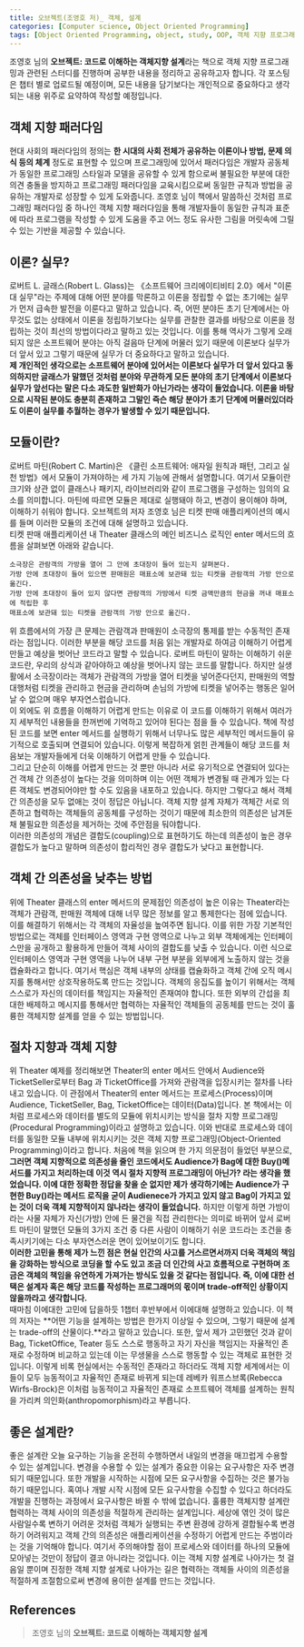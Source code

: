 ```yaml
---
title: 오브젝트(조영호 저)_ 객체, 설계 
categories: [Computer science, Object Oriented Programming]
tags: [Object Oriented Programming, object, study, OOP, 객체 지향 프로그래밍, 객체, 스터디]
---
```


조영호 님의 **오브젝트: 코드로 이해하는 객체지향 설계**라는 책으로 객체 지향 프로그래밍과 관련된 스터디를 진행하며 공부한 내용을 정리하고 공유하고자 합니다. 각 포스팅은 챕터 별로 업로드될 예정이며, 모든 내용을 담기보다는 개인적으로 중요하다고 생각되는 내용 위주로 요약하여 작성할 예정입니다.

## 객체 지향 패러다임
현대 사회의 패러다임의 정의는 **한 시대의 사회 전체가 공유하는 이론이나 방법, 문제 의식 등의 체계** 정도로 표현할 수 있으며 프로그래밍에 있어서 패러다임은 개발자 공동체가 동일한 프로그래밍 스타일과 모델을 공유할 수 있게 함으로써 불필요한 부분에 대한 의견 충돌을 방지하고 프로그래밍 패러다임을 교육시킴으로써 동일한 규칙과 방법을 공유하는 개발자로 성장할 수 있게 도와줍니다. 조영호 님이 책에서 말씀하신 것처럼 
프로그래밍 패러다임 중 하나인 객체 지향 패러다임을 통해 개발자들이 동일한 규칙과 표준에 따라 프로그램을 작성할 수 있게 도움을 주고 어느 정도 유사한 그림을 머릿속에 그릴 수 있는 기반을 제공할 수 있습니다.

## 이론? 실무?
로버트 L. 글래스(Robert L. Glass)는 《소프트웨어 크리에이티비티 2.0》에서 "이론 대 실무"라는 주제에 대해 어떤 분야를 막론하고 이론을 정립할 수 없는 초기에는 실무가 먼저 급속한 발전을 이룬다고 말하고 있습니다. 즉, 어떤 분야든 초기 단계에서는 아무것도 없는 상태에서 이론을 정립하기보다는 실무를 관찰한 결과를 바탕으로 이론을 정립하는 것이 최선의 방법이다라고 말하고 있는 것입니다. 이를 통해 역사가 그렇게 오래되지 않은 소프트웨어 분야는 아직 걸음마 단계에 머물러 있기 때문에 이론보다 실무가 더 앞서 있고 그렇기 때문에 실무가 더 중요하다고 말하고 있습니다.   
**제 개인적인 생각으로는 소프트웨어 분야에 있어서는 이론보다 실무가 더 앞서 있다고 동의하지만 글래스가 말했던 것처럼 분야와 무관하게 모든 분야의 초기 단계에서 이론보다 실무가 앞선다는 말은 다소 과도한 일반화가 아닌가라는 생각이 들었습니다. 이론을 바탕으로 시작된 분야도 충분히 존재하고 그말인 즉슨 해당 분야가 초기 단계에 머물러있더라도 이론이 실무를 추월하는 경우가 발생할 수 있기 때문입니다.**

## 모듈이란?
로버트 마틴(Robert C. Martin)은 《클린 소프트웨어: 애자일 원칙과 패턴, 그리고 실천 방법》에서 모듈이 가져야하는 세 가지 기능에 관해서 설명합니다. 여기서 모듈이란 크기와 상관 없이 클래스나 패키지, 라이브러리와 같이 프로그램을 구성하는 임의의 요소를 의미합니다. 마틴에 따르면 모듈은 제대로 실행돼야 하고, 변경이 용이해야 하며, 이해하기 쉬워야 합니다. 오브젝트의 저자 조영호 님은 티켓 판매 애플리케이션의 예시를 들며 이러한 모듈의 조건에 대해 설명하고 있습니다.   
티켓 판매 애플리케이션 내 Theater 클래스의 메인 비즈니스 로직인 enter 메서드의 흐름을 살펴보면 아래와 같습니다.
```
소극장은 관람객의 가방을 열어 그 안에 초대장이 들어 있는지 살펴본다.
가방 안에 초대장이 들어 있으면 판매원은 매표소에 보관돼 있는 티켓을 관람객의 가방 안으로 옮긴다.
가방 안에 초대장이 들어 있지 않다면 관람객의 가방에서 티켓 금액만큼의 현금을 꺼내 매표소에 적립한 후
매표소에 보관돼 있는 티켓을 관람객의 가방 안으로 옮긴다.
```
위 흐름에서의 가장 큰 문제는 관람객과 판매원이 소극장의 통제를 받는 수동적인 존재라는 점입니다. 이러한 부분을 해당 코드를 처음 읽는 개발자로 하여금 이해하기 어렵게 만들고 예상을 벗어난 코드라고 말할 수 있습니다. 로버트 마틴이 말하는 이해하기 쉬운 코드란, 우리의 상식과 같아야하고 예상을 벗어나지 않는 코드를 말합니다. 하지만 실생활에서 소극장이라는 객체가 관람객의 가방을 열어 티켓을 넣어준다던지, 판매원의 역할 대행처럼 티켓을 관리하고 현금을 관리하며 손님의 가방에 티켓을 넣어주는 행동은 일어날 수 없으며 매우 부자연스럽습니다.   
이 외에도 위 흐름을 이해하기 어렵게 만드는 이유로 이 코드를 이해하기 위해서 여러가지 세부적인 내용들을 한꺼번에 기억하고 있어야 된다는 점을 들 수 있습니다. 책에 작성된 코드를 보면 enter 메서드를 실행하기 위해서 너무나도 많은 세부적인 메서드들이 유기적으로 호출되며 연결되어 있습니다. 이렇게 복잡하게 얽힌 관계들이 해당 코드를 처음보는 개발자들에게 더욱 이해하기 어렵게 만들 수 있습니다.   
그리고 단순히 이해를 어렵게 만드는 것 뿐만 아니라 서로 유기적으로 연결되어 있다는 건 객체 간 의존성이 높다는 것을 의미하며 이는 어떤 객체가 변경될 때 관계가 있는 다른 객체도 변경되어야만 할 수도 있음을 내포하고 있습니다. 하지만 그렇다고 해서 객체 간 의존성을 모두 없애는 것이 정답은 아닙니다. 객체 지향 설계 자체가 객체간 서로 의존하고 협력하는 객체들의 공동체를 구성하는 것이기 때문에 최소한의 의존성은 남겨둔 채 불필요한 의존성을 제거하는 것에 주안점을 둬야합니다.   
이러한 의존성의 개념은 결합도(coupling)으로 표현하기도 하는데 의존성이 높은 경우 결합도가 높다고 말하며 의존성이 합리적인 경우 결합도가 낮다고 표현합니다.

## 객체 간 의존성을 낮추는 방법
위에 Theater 클래스의 enter 메서드의 문제점인 의존성이 높은 이유는 Theater라는 객체가 관람객, 판매원 객체에 대해 너무 많은 정보를 알고 통제한다는 점에 있습니다. 이를 해결하기 위해서는 각 객체의 자율성을 높여주면 됩니다. 이를 위한 가장 기본적인 방법으로는 객체를 인터페이스 영역과 구현 영역으로 나누고 외부 객체에게는 인터페이스만을 공개하고 활용하게 만들어 객체 사이의 결합도를 낮출 수 있습니다. 이런 식으로 인터페이스 영역과 구현 영역을 나누어 내부 구현 부분을 외부에게 노출하지 않는 것을 캡슐화라고 합니다. 여기서 핵심은 객체 내부의 상태를 캡슐화하고 객체 간에 오직 메시지를 통해서만 상호작용하도록 만드는 것입니다. 객체의 응집도를 높이기 위해서는 객체 스스로가 자신의 데이터를 책임지는 자율적인 존재여야 합니다. 또한 외부의 간섭을 최대한 배제하고 메시지를 통해서만 협력하는 자율적인 객체들의 공동체를 만드는 것이 훌륭한 객체지향 설계를 얻을 수 있는 방법입니다.

## 절차 지향과 객체 지향
위 Theater 예제를 정리해보면 Theater의 enter 메서드 안에서 Audience와 TicketSeller로부터 Bag 과 TicketOffice를 가져와 관람객을 입장시키는 절차를 나타내고 있습니다. 이 관점에서 Theater의 enter 메서드는 프로세스(Process)이며 Audience, TicketSeller, Bag, TicketOffice는 데이터(Data)입니다. 본 책에서는 이처럼 프로세스와 데이터를 별도의 모듈에 위치시키는 방식을 절차 지향 프로그래밍(Procedural Programming)이라고 설명하고 있습니다. 이와 반대로 프로세스와 데이터를 동일한 모듈 내부에 위치시키는 것은 객체 지향 프로그래밍(Object-Oriented Programming)이라고 합니다.
처음에 책을 읽으며 한 가지 의문점이 들었던 부분으로, **그러면 객체 지향적으로 의존성을 줄인 코드에서도 Audience가 Bag에 대한 Buy()메서드를 가지고 처리하는데 이것 역시 절차 지향적 프로그래밍이 아닌가? 라는 생각을 했었습니다. 이에 대한 정확한 정답을 찾을 순 없지만 제가 생각하기에는 Audience가 구현한 Buy()라는 메서드 로직을 굳이 Audienece가 가지고 있지 않고 Bag이 가지고 있는 것이 더욱 객체 지향적이지 않나라는 생각이 들었습니다.** 하지만 이렇게 하면 가방이라는 사물 자체가 자신(가방) 안에 든 물건을 직접 관리한다는 의미로 바뀌어 앞서 로버트 마틴이 말했던 모듈의 3가지 조건 중 다른 사람이 이해하기 쉬운 코드라는 조건을 충족시키기에는 다소 부자연스러운 면이 있어보이기도 합니다.   
**이러한 고민을 통해 제가 느낀 점은 현실 인간의 사고를 거스르면서까지 더욱 객체의 책임을 강화하는 방식으로 코딩을 할 수도 있고 조금 더 인간의 사고 흐름적으로 구현하며 조금은 객체의 책임을 유연하게 가져가는 방식도 있을 것 같다는 점입니다. 즉, 이에 대한 선택은 설계자 혹은 해당 코드를 작성하는 프로그래머의 몫이며 trade-off적인 상황이지 않을까라고 생각합니다.**   
때마침 이에대한 고민에 답을하듯 1챕터 후반부에서 이에대해 설명하고 있습니다. 이 책의 저자는 **어떤 기능을 설계하는 방법은 한가지 이상일 수 있으며, 그렇기 때문에 설계는 trade-off의 산물이다.**라고 말하고 있습니다. 또한, 앞서 제가 고민했던 것과 같이 Bag, TicketOffice, Teater 등도 스스로 행동하고 자기 자신을 책임지는 자율적인 존재로 수정하며 비교하고 있는데 이는 무생물을 스스로 행동할 수 있는 객체로 표현한 것입니다. 이렇게 비록 현실에서는 수동적인 존재라고 하더라도 객체 지향 세계에서는 이들이 모두 능동적이고 자율적인 존재로 바뀌게 되는데 레베카 워프스브록(Rebecca Wirfs-Brock)은 이처럼 능동적이고 자율적인 존재로 소프트웨어 객체를 설계하는 원칙을 가리켜 의인화(anthropomorphism)라고 부릅니다.

## 좋은 설계란?
좋은 설계란 오늘 요구하는 기능을 온전히 수행하면서 내일의 변경을 매끄럽게 수용할 수 있는 설계입니다. 변경을 수용할 수 있는 설계가 중요한 이유는 요구사항은 자주 변경되기 때문입니다. 또한 개발을 시작하는 시점에 모든 요구사항을 수집하는 것은 불가능하기 때문입니다. 혹여나 개발 시작 시점에 모든 요구사항을 수집할 수 있다고 하더라도 개발을 진행하는 과정에서 요구사항은 바뀔 수 밖에 없습니다. 훌륭한 객체지향 설계란 협력하는 객체 사이의 의존성을 적절하게 관리하는 설계입니다. 세상에 엮인 것이 많은 사람일수록 변하기 어려운 것처럼 객체가 실행되는 주변 환경에 강하게 결합될수록 변경하기 어려워지고 객체 간의 의존성은 애플리케이션을 수정하기 어렵게 만드는 주범이라는 것을 기억해야 합니다. 여기서 주의해야할 점이 프로세스와 데이터를 하나의 모듈에 모아넣는 것만이 정답이 결코 아니라는 것입니다. 이는 객체 지향 설계로 나아가는 첫 걸음일 뿐이며 진정한 객체 지향 설계로 나아가는 길은 협력하는 객체들 사이의 의존성을 적절하게 조절함으로써 변경에 용이한 설계를 만드는 것입니다.

## References
> 조영호 님의 **오브젝트: 코드로 이해하는 객체지향 설계**